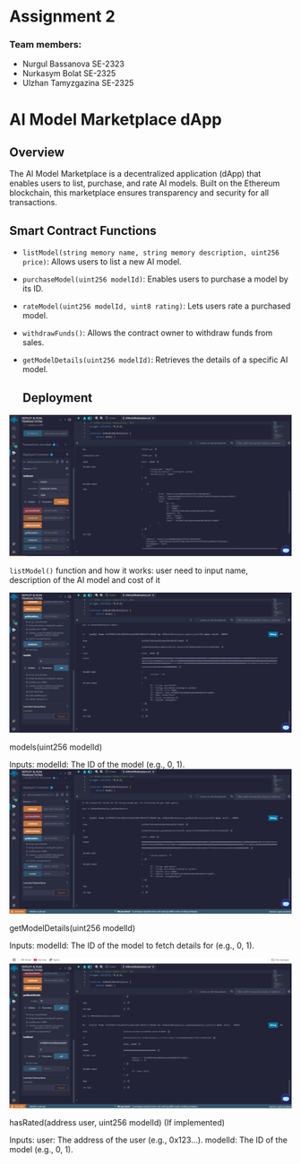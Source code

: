 # Assignment 2
### Team members: 
- Nurgul Bassanova SE-2323
- Nurkasym Bolat SE-2325
- Ulzhan Tamyzgazina SE-2325

# AI Model Marketplace dApp

## Overview
The AI Model Marketplace is a decentralized application (dApp) that enables users to list, purchase, and rate AI models. Built on the Ethereum blockchain, this marketplace ensures transparency and security for all transactions. 



## Smart Contract Functions
- `listModel(string memory name, string memory description, uint256 price)`: Allows users to list a new AI model.
- `purchaseModel(uint256 modelId)`: Enables users to purchase a model by its ID.
- `rateModel(uint256 modelId, uint8 rating)`: Lets users rate a purchased model.
- `withdrawFunds()`: Allows the contract owner to withdraw funds from sales.
- `getModelDetails(uint256 modelId)`: Retrieves the details of a specific AI model.

  ## Deployment
![Описание изображения](screens/listModel.png)

`listModel()` function and how it works: user need to input name, description of the AI model and cost of it

![Описание изображения](screens/models.png)

models(uint256 modelId)

Inputs:
modelId: The ID of the model (e.g., 0, 1).
![Описание изображения](screens/getmodeldetails.png)

getModelDetails(uint256 modelId)

Inputs:
modelId: The ID of the model to fetch details for (e.g., 0, 1).

![Описание изображения](screens/hasRated.png)

hasRated(address user, uint256 modelId) (If implemented)

Inputs:
user: The address of the user (e.g., 0x123...).
modelId: The ID of the model (e.g., 0, 1).
